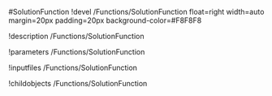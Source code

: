 <!-- MOOSE Object Documentation Stub: Remove this when content is added. -->
#SolutionFunction
!devel /Functions/SolutionFunction float=right width=auto margin=20px padding=20px background-color=#F8F8F8

!description /Functions/SolutionFunction

!parameters /Functions/SolutionFunction

!inputfiles /Functions/SolutionFunction

!childobjects /Functions/SolutionFunction
